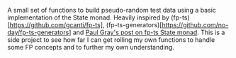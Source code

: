 A small set of functions to build pseudo-random test data using a basic implementation of the State monad.
Heavily inspired by (fp-ts)[https://github.com/gcanti/fp-ts], (fp-ts-generators)[https://github.com/no-day/fp-ts-generators] and [Paul Gray's post on fp-ts State monad](https://paulgray.net/the-state-monad/).
This is a side project to see how far I can get rolling my own functions to handle some FP concepts and to further my own understanding.
